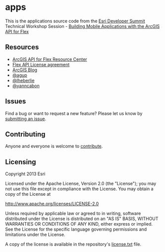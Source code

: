 # apps
<!-- short description -->
This is the applications source code from the [Esri Developer Summit](http://www.esri.com/devsummit) Technical Workshop Session - [Building Mobile Applications with the ArcGIS API for Flex][1]

## Resources
* [ArcGIS API for Flex Resource Center](http://links.esri.com/flex)
* [Flex API License agreement](http://www.esri.com/legal/pdfs/mla_e204_e300/english.pdf)
* [ArcGIS Blog](http://blogs.esri.com/esri/arcgis/tag/flex/)
* [@agup](http://twitter.com/agup)
* [@lheberlie](http://twitter.com/lheberlie)
* [@yanncabon](http://twitter.com/yanncabon)

## Issues

Find a bug or want to request a new feature?  Please let us know by [submitting an issue](../../issues).

## Contributing
Anyone and everyone is welcome to [contribute](CONTRIBUTING.md).

## Licensing
Copyright 2013 Esri

Licensed under the Apache License, Version 2.0 (the "License");
you may not use this file except in compliance with the License.
You may obtain a copy of the License at

   http://www.apache.org/licenses/LICENSE-2.0

Unless required by applicable law or agreed to in writing, software
distributed under the License is distributed on an "AS IS" BASIS,
WITHOUT WARRANTIES OR CONDITIONS OF ANY KIND, either express or implied.
See the License for the specific language governing permissions and
limitations under the License.

A copy of the license is available in the repository's [license.txt]( https://raw.github.com/Esri/arcgis-viewer-flex/master/license.txt) file.

[1]: http://events.esri.com/bpc/2013/dev_agenda/index.cfm?fa=Session_Detail_Form&SessionId=132&ScheduleId=236